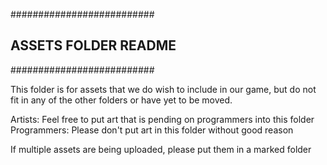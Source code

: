 ##########################
## ASSETS FOLDER README ##
##########################

This folder is for assets that we do wish to include in our game,
but do not fit in any of the other folders or have yet to be moved.

Artists: Feel free to put art that is pending on programmers into this folder
Programmers: Please don't put art in this folder without good reason

If multiple assets are being uploaded, please put them in a marked folder
